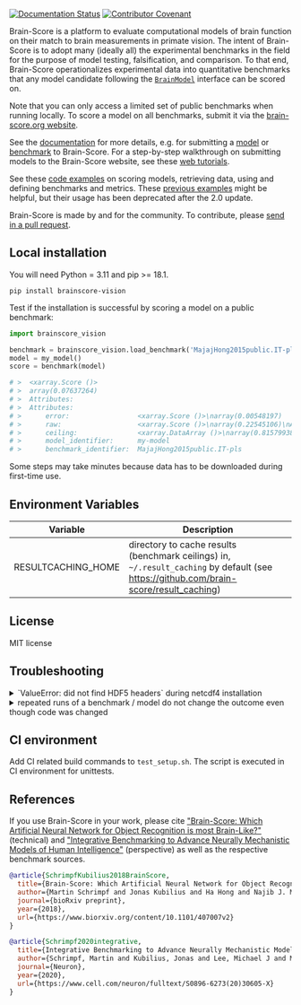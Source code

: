 [![Documentation Status](https://readthedocs.org/projects/brain-score/badge/?version=latest)](https://brain-score.readthedocs.io/en/latest/?badge=latest)
[![Contributor Covenant](https://img.shields.io/badge/Contributor%20Covenant-2.1-4baaaa.svg)](code_of_conduct.md) 

Brain-Score is a platform to evaluate computational models of brain function 
on their match to brain measurements in primate vision. 
The intent of Brain-Score is to adopt many (ideally all) the experimental benchmarks in the field
for the purpose of model testing, falsification, and comparison.
To that end, Brain-Score operationalizes experimental data into quantitative benchmarks 
that any model candidate following the [`BrainModel`](brainscore_vision/model_interface.py) interface can be scored on.

Note that you can only access a limited set of public benchmarks when running locally. To score a model on all benchmarks, submit it via the [brain-score.org website](http://www.brain-score.org).

See the [documentation](https://brain-score.readthedocs.io) for more details, e.g. for submitting a [model](https://brain-score.readthedocs.io/en/latest/modules/model_tutorial.html) or [benchmark](https://brain-score.readthedocs.io/en/latest/modules/benchmark_tutorial.html) to Brain-Score. For a step-by-step walkthrough on submitting models to the Brain-Score website, see these [web tutorials](https://www.brain-score.org/tutorial/).

See these [code examples](https://github.com/brain-score/vision/blob/master/examples) on scoring models, retrieving data, using and defining benchmarks and metrics.
These [previous examples](https://github.com/brain-score/candidate_models/blob/master/examples/score-model.ipynb) might be helpful, but their usage has been deprecated after the 2.0 update.

Brain-Score is made by and for the community. 
To contribute, please [send in a pull request](https://github.com/brain-score/vision/pulls).


## Local installation

You will need Python = 3.11 and pip >= 18.1.

`pip install brainscore-vision`

Test if the installation is successful by scoring a model on a public benchmark:

```python
import brainscore_vision

benchmark = brainscore_vision.load_benchmark('MajajHong2015public.IT-pls')
model = my_model()
score = benchmark(model)

# >  <xarray.Score ()>
# >  array(0.07637264)
# >  Attributes:
# >  Attributes:
# >      error:                 <xarray.Score ()>\narray(0.00548197)
# >      raw:                   <xarray.Score ()>\narray(0.22545106)\nAttributes:\...
# >      ceiling:               <xarray.DataArray ()>\narray(0.81579938)\nAttribut...
# >      model_identifier:      my-model
# >      benchmark_identifier:  MajajHong2015public.IT-pls
```

Some steps may take minutes because data has to be downloaded during first-time use.

## Environment Variables

| Variable               | Description                                                                                                                           |
|------------------------|---------------------------------------------------------------------------------------------------------------------------------------|
| RESULTCACHING_HOME     | directory to cache results (benchmark ceilings) in, `~/.result_caching` by default (see https://github.com/brain-score/result_caching) |


## License

MIT license


## Troubleshooting

<details>
<summary>`ValueError: did not find HDF5 headers` during netcdf4 installation</summary>
pip seems to fail properly setting up the HDF5_DIR required by netcdf4.
Use conda: `conda install netcdf4`
</details>

<details>
<summary>repeated runs of a benchmark / model do not change the outcome even though code was changed</summary>
results (scores, activations) are cached on disk using https://github.com/mschrimpf/result_caching.
Delete the corresponding file or directory to clear the cache.
</details>


## CI environment

Add CI related build commands to `test_setup.sh`. The script is executed in CI environment for unittests.


## References

If you use Brain-Score in your work, please cite 
["Brain-Score: Which Artificial Neural Network for Object Recognition is most Brain-Like?"](https://www.biorxiv.org/content/10.1101/407007v2) (technical) and 
["Integrative Benchmarking to Advance Neurally Mechanistic Models of Human Intelligence"](https://www.cell.com/neuron/fulltext/S0896-6273(20)30605-X) (perspective) 
as well as the respective benchmark sources.

```bibtex
@article{SchrimpfKubilius2018BrainScore,
  title={Brain-Score: Which Artificial Neural Network for Object Recognition is most Brain-Like?},
  author={Martin Schrimpf and Jonas Kubilius and Ha Hong and Najib J. Majaj and Rishi Rajalingham and Elias B. Issa and Kohitij Kar and Pouya Bashivan and Jonathan Prescott-Roy and Franziska Geiger and Kailyn Schmidt and Daniel L. K. Yamins and James J. DiCarlo},
  journal={bioRxiv preprint},
  year={2018},
  url={https://www.biorxiv.org/content/10.1101/407007v2}
}

@article{Schrimpf2020integrative,
  title={Integrative Benchmarking to Advance Neurally Mechanistic Models of Human Intelligence},
  author={Schrimpf, Martin and Kubilius, Jonas and Lee, Michael J and Murty, N Apurva Ratan and Ajemian, Robert and DiCarlo, James J},
  journal={Neuron},
  year={2020},
  url={https://www.cell.com/neuron/fulltext/S0896-6273(20)30605-X}
}
```
